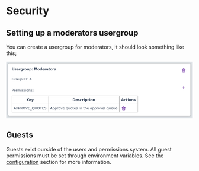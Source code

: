 # Security

## Setting up a moderators usergroup

You can create a usergroup for moderators, it should look something like this;

![Moderators Usergroup](./moderators.png)

## Guests

Guests exist ourside of the users and permissions system. All guest permissions must be set through environment variables. See the [configuration](../configuration/index.md) section for more information.
